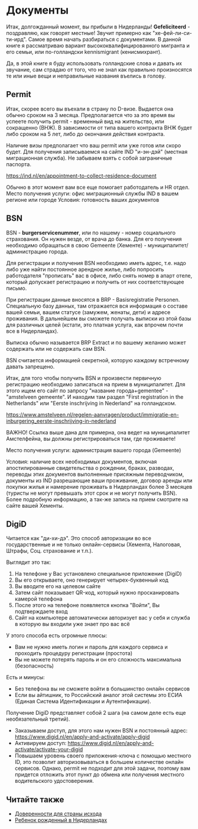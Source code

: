 # Документы

Итак, долгожданный момент, вы прибыли в Нидерланды! **Gefeliciteerd** - поздравляю, как говорят местные! Звучит примерно как "хе-фей-ли-си-ти-ирд". Самое время начать разбираться с документами. В данной книге я рассматриваю вариант высококвалифицированного мигранта и его семьи, или по-голландски kennismigrant (кенисмихрант).

Да, в этой книге я буду использовать голландские слова и давать их звучание, сам страдаю от того, что не знал как правильно произносятся те или иные вещи и неправильные названия въелись в голову.

## Permit

Итак, скорее всего вы въехали в страну по D-визе. Выдается она обычно сроком на 3 месяца. Предполагается что за это время вы успеете получить permit - временный вид на жительство, или сокращенно (ВНЖ). В зависимости от типа вашего контракта ВНЖ будет либо сроком на 5 лет, либо до окончания действия контракта.

Наличие визы предполагает что ваш permit или уже готов или скоро будет. Для получения записываемся на сайте IND "и-эн-дэй" (местная миграционная служба). Не забываем взять с собой заграничные паспорта.

https://ind.nl/en/appointment-to-collect-residence-document

Обычно в этот момент вам все еще помогает работодатель и HR отдел.
Место получения услуги: офис миграционный службы IND в вашем регионе или городе
Условия: готовность ваших документов

## BSN

BSN - **burgerservicenummer**, или по нашему - номер социального страхования. Он нужен везде, от врача до банка. Для его получения необходимо обращаться в свою Gemeente (Хементе) - муниципалитет/администрацию города.

Для регистрации и получения BSN необходимо иметь адрес, т.е. надо либо уже найти постоянное арендное жилье, либо попросить работодателя "прописать" вас в офисе, либо снять номер в апарт отеле, который допускает регистрацию и получить от них соответствующее письмо.

При регистрации данные вносятся в BRP - Basisregistratie Personen. Специальную базу данных, там отражается вся информация о составе вашей семьи, вашем статусе (замужем, женаты, дети) и адресе проживания. В дальнейшем вы сможете получать выписки из этой базы для различных целей (кстати, это платная услуга, как впрочем почти все в Нидерландах).

Выписка обычно называется BRP Extract и по вашему желанию может содержать или не содержать сам BSN.

BSN считается информацией секретной, которую каждому встречному давать запрещено.

Итак, для того чтобы получить BSN и произвести первичную регистрацию необходимо записаться на прием в муниципалитет. Для этого ищем его сайт по запросу "название города+gementee" - "amstelveen gemeente". И находим там раздел "First registration in the Netherlands" или "Eerste inschrijving in Nederland" на голландском.

https://www.amstelveen.nl/regelen-aanvragen/product/immigratie-en-inburgering_eerste-inschrijving-in-nederland

ВАЖНО! Ссылка выше дана для примерна, она ведет на муниципалитет Амстелфейна, вы должны регистрироваться там, где проживаете!

Место получения услуги: администрация вашего города (Gemeente)

Условия: наличие всех необходимых документов, включая апостилированные свидетельства о рождении, браках, разводах, переводы этих документов выполненные присяжным переводчиком, документы из IND разрешающие ваши проживание, договор аренды или покупки жилья и намерение проживать в Нидерландах более 3 месяцев (туристы не могут превышать этот срок и не могут получить BSN). Более подробную информацию, а так-же запись на прием смотрите на сайте вашей Хементы.

## DigiD
Читается как "ди-хи-дэ". Это способ авторизации во все государственные и не только онлайн-сервисы (Хемента, Налоговая, Штрафы, Соц. страхование и т.п.).

Выглядит это так: 
1. На телефоне у Вас установлено специальное приложение (DigiD)
2. Вы его открываете, оно генерирует четырех-буквенный код
3. Вы вводите его на целевом сайте
4. Затем сайт показывает QR-код, который нужно просканировать камерой телефона
5. После этого на телефоне появляется кнопка "Войти", Вы подтверждаете вход
6. Сайт на компьютере автоматически авторизует вас у себя и служба в которую вы входили уже знает про вас всё

У этого способа есть огромные плюсы:
* Вам не нужно иметь логин и пароль для каждого сервиса и проходить процедуру регистрации (простота)
* Вы не можете потерять пароль и он его сложность максимальна (безопасность)

Есть и минусы:
* Без телефона вы не сможете войти в большинство онлайн сервисов
* Если вы айтишник, то Российский аналог этой системы это ЕСИА (Единая Система Идентификации и Аутентификации).

Получение DigiD представляет собой 2 шага (на самом деле есть еще необязательный третий).
* Заказываем доступ, для этого нам нужен BSN и постоянный адрес: https://www.digid.nl/en/apply-and-activate/apply-digid
* Активируем доступ: https://www.digid.nl/en/apply-and-activate/activate-your-digid
* Повышаем уровень своего приложения-ключа с помощью местного ID, это позволит авторизовываться в большем количестве онлайн сервисов. Однако, permit не подходит для этой задачи, поэтому вам придется отложить этот пункт до обмена или получения местного водительского удостоверения.

## Читайте также

* [Доверенности для страны исхода](./notary.md)
* [Ребенок рожденный в Нидерландах](./newborn.md)
